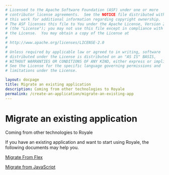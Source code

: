 ```yaml
---
# Licensed to the Apache Software Foundation (ASF) under one or more
# contributor license agreements.  See the NOTICE file distributed with
# this work for additional information regarding copyright ownership.
# The ASF licenses this file to You under the Apache License, Version 2.0
# (the "License"); you may not use this file except in compliance with
# the License.  You may obtain a copy of the License at
# 
# http://www.apache.org/licenses/LICENSE-2.0
# 
# Unless required by applicable law or agreed to in writing, software
# distributed under the License is distributed on an "AS IS" BASIS,
# WITHOUT WARRANTIES OR CONDITIONS OF ANY KIND, either express or implied.
# See the License for the specific language governing permissions and
# limitations under the License.

layout: docpage
title: Migrate an existing application
description: Coming from other technologies to Royale
permalink: /create-an-application/migrate-an-existing-app
---
```


# Migrate an existing application

Coming from other technologies to Royale

If you have an existing application and want to start using Royale, the following documents may help you.

[Migrate From Flex](create-an-application/migrate-an-existing-app/migrate-from-flex.html)

[Migrate from JavaScript](create-an-application/migrate-an-existing-app/migrate-from-js.html)

